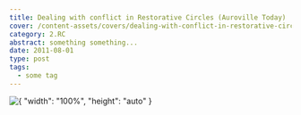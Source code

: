 ```yaml
---
title: Dealing with conflict in Restorative Circles (Auroville Today)
cover: /content-assets/covers/dealing-with-conflict-in-restorative-circles.jpg
category: 2.RC
abstract: something something...
date: 2011-08-01
type: post
tags:
  - some tag
---
```


![{ "width": "100%", "height": "auto" }](/content-assets/covers/dealing-with-conflict-in-restorative-circles.jpg)
